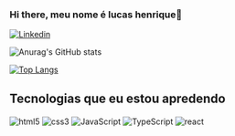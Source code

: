 ### Hi there, meu nome é lucas henrique👋

[![Linkedin](https://img.shields.io/badge/LinkedIn-0077B5?style=for-the-badge&logo=linkedin&logoColor=white)](https://www.linkedin.com/in/lucaslusk/)

![Anurag's GitHub stats](https://github-readme-stats.vercel.app/api?username=lucas-sk&show_icons=true&theme=aura)

[![Top Langs](https://github-readme-stats.vercel.app/api/top-langs/?username=lucas-sk&show_icons=true&theme=aura)](https://github.com/anuraghazra/github-readme-stats)

## Tecnologias que eu estou apredendo

<div class="display:inline-block">
    <img align="center" alt="html5" src="https://img.shields.io/badge/HTML5-E34F26?style=for-the-badge&logo=html5&logoColor=white">
    <img align="center" alt="css3" src="https://img.shields.io/badge/CSS3-1572B6?style=for-the-badge&logo=css3&logoColor=white">
    <img align="center" alt="JavaScript" src="https://img.shields.io/badge/JavaScript-323330?style=for-the-badge&logo=javascript&logoColor=F7DF1E">
    <img align="center" alt="TypeScript" src="https://img.shields.io/badge/TypeScript-007ACC?style=for-the-badge&logo=typescript&logoColor=white">
    <img align="center" alt="react" src="https://img.shields.io/badge/React-20232A?style=for-the-badge&logo=react&logoColor=61DAFB">
</div>
